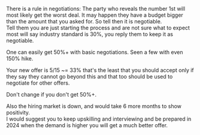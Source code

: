 There is a rule in negotiations: The party who reveals the number 1st will most likely get the worst deal. It may happen they have a budget bigger than the amount that you asked for. So tell then it is negotiable.  
Tell them you are just starting the process and are not sure what to expect most will say industry standard is 30%, you reply them to keep it as negotiable.  

One can easily get 50%+ with basic negotiations. Seen a few with even 150% hike.

Your new offer is 5/15 ~= 33% that's the least that you should accept only if they say they cannot go beyond this and that too should be used to negotiate for other offers.

Don't change if you don't get 50%+.

Also the hiring market is down, and would take 6 more months to show positivity.  
I would suggest you to keep upskilling and interviewing and be prepared in 2024 when the demand is higher you will get a much better offer.
